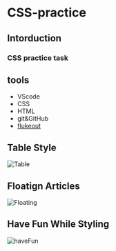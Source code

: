 # CSS-practice


## Intorduction
### CSS practice task


## tools
- VScode
- CSS
- HTML
- git&GitHub 
- [flukeout](https://flukeout.github.io/)

## Table Style
![Table](https://user-images.githubusercontent.com/126170946/222826584-1ad9c059-bd6e-43c1-885e-6041893a11f8.JPG)


## Floatign Articles
![Floating](https://user-images.githubusercontent.com/126170946/222828558-4f823f4e-e272-487e-9326-034c6192a1bf.JPG)


## Have Fun While Styling
![haveFun](https://user-images.githubusercontent.com/126170946/222826502-5bcf5cc8-b3b5-4a6a-b46e-754f8a83e455.JPG)


